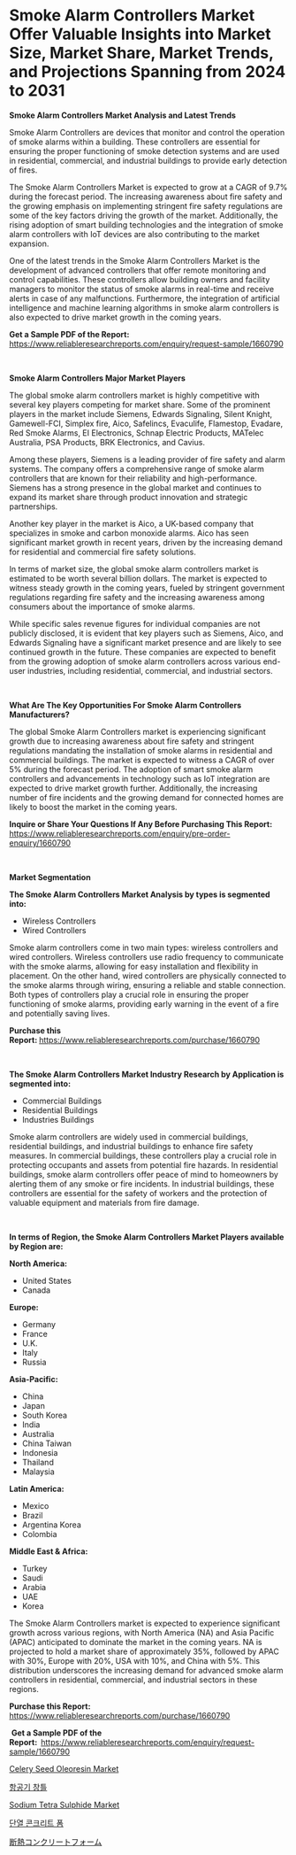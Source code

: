 <p><h1>Smoke Alarm Controllers Market Offer Valuable Insights into Market Size, Market Share, Market Trends, and Projections Spanning from 2024 to 2031</h1></p><p><strong>Smoke Alarm Controllers Market Analysis and Latest Trends</strong></p>
<p><p>Smoke Alarm Controllers are devices that monitor and control the operation of smoke alarms within a building. These controllers are essential for ensuring the proper functioning of smoke detection systems and are used in residential, commercial, and industrial buildings to provide early detection of fires.</p><p>The Smoke Alarm Controllers Market is expected to grow at a CAGR of 9.7% during the forecast period. The increasing awareness about fire safety and the growing emphasis on implementing stringent fire safety regulations are some of the key factors driving the growth of the market. Additionally, the rising adoption of smart building technologies and the integration of smoke alarm controllers with IoT devices are also contributing to the market expansion.</p><p>One of the latest trends in the Smoke Alarm Controllers Market is the development of advanced controllers that offer remote monitoring and control capabilities. These controllers allow building owners and facility managers to monitor the status of smoke alarms in real-time and receive alerts in case of any malfunctions. Furthermore, the integration of artificial intelligence and machine learning algorithms in smoke alarm controllers is also expected to drive market growth in the coming years.</p></p>
<p><strong>Get a Sample PDF of the Report:&nbsp;</strong> <a href="https://www.reliableresearchreports.com/enquiry/request-sample/1660790">https://www.reliableresearchreports.com/enquiry/request-sample/1660790</a></p>
<p>&nbsp;</p>
<p><strong>Smoke Alarm Controllers Major Market Players</strong></p>
<p><p>The global smoke alarm controllers market is highly competitive with several key players competing for market share. Some of the prominent players in the market include Siemens‎, Edwards Signaling, Silent Knight, Gamewell-FCI, Simplex fire, Aico, Safelincs, Evaculife, Flamestop, Evadare, Red Smoke Alarms, EI Electronics, Schnap Electric Products, MATelec Australia, PSA Products, BRK Electronics, and Cavius.</p><p>Among these players, Siemens is a leading provider of fire safety and alarm systems. The company offers a comprehensive range of smoke alarm controllers that are known for their reliability and high-performance. Siemens has a strong presence in the global market and continues to expand its market share through product innovation and strategic partnerships.</p><p>Another key player in the market is Aico, a UK-based company that specializes in smoke and carbon monoxide alarms. Aico has seen significant market growth in recent years, driven by the increasing demand for residential and commercial fire safety solutions.</p><p>In terms of market size, the global smoke alarm controllers market is estimated to be worth several billion dollars. The market is expected to witness steady growth in the coming years, fueled by stringent government regulations regarding fire safety and the increasing awareness among consumers about the importance of smoke alarms.</p><p>While specific sales revenue figures for individual companies are not publicly disclosed, it is evident that key players such as Siemens, Aico, and Edwards Signaling have a significant market presence and are likely to see continued growth in the future. These companies are expected to benefit from the growing adoption of smoke alarm controllers across various end-user industries, including residential, commercial, and industrial sectors.</p></p>
<p>&nbsp;</p>
<p><strong>What Are The Key Opportunities For Smoke Alarm Controllers Manufacturers?</strong></p>
<p><p>The global Smoke Alarm Controllers market is experiencing significant growth due to increasing awareness about fire safety and stringent regulations mandating the installation of smoke alarms in residential and commercial buildings. The market is expected to witness a CAGR of over 5% during the forecast period. The adoption of smart smoke alarm controllers and advancements in technology such as IoT integration are expected to drive market growth further. Additionally, the increasing number of fire incidents and the growing demand for connected homes are likely to boost the market in the coming years.</p></p>
<p><strong>Inquire or Share Your Questions If Any Before Purchasing This Report:</strong> <a href="https://www.reliableresearchreports.com/enquiry/pre-order-enquiry/1660790">https://www.reliableresearchreports.com/enquiry/pre-order-enquiry/1660790</a></p>
<p>&nbsp;</p>
<p><strong>Market Segmentation</strong></p>
<p><strong>The Smoke Alarm Controllers Market Analysis by types is segmented into:</strong></p>
<p><ul><li>Wireless Controllers</li><li>Wired Controllers</li></ul></p>
<p><p>Smoke alarm controllers come in two main types: wireless controllers and wired controllers. Wireless controllers use radio frequency to communicate with the smoke alarms, allowing for easy installation and flexibility in placement. On the other hand, wired controllers are physically connected to the smoke alarms through wiring, ensuring a reliable and stable connection. Both types of controllers play a crucial role in ensuring the proper functioning of smoke alarms, providing early warning in the event of a fire and potentially saving lives.</p></p>
<p><strong>Purchase this Report:&nbsp;</strong><a href="https://www.reliableresearchreports.com/purchase/1660790">https://www.reliableresearchreports.com/purchase/1660790</a></p>
<p>&nbsp;</p>
<p><strong>The Smoke Alarm Controllers Market Industry Research by Application is segmented into:</strong></p>
<p><ul><li>Commercial Buildings</li><li>Residential Buildings</li><li>Industries Buildings</li></ul></p>
<p><p>Smoke alarm controllers are widely used in commercial buildings, residential buildings, and industrial buildings to enhance fire safety measures. In commercial buildings, these controllers play a crucial role in protecting occupants and assets from potential fire hazards. In residential buildings, smoke alarm controllers offer peace of mind to homeowners by alerting them of any smoke or fire incidents. In industrial buildings, these controllers are essential for the safety of workers and the protection of valuable equipment and materials from fire damage.</p></p>
<p>&nbsp;</p>
<p><strong>In terms of Region, the Smoke Alarm Controllers Market Players available by Region are:</strong></p>
<p>
    <p> <strong> North America: </strong>
        <ul>
            <li>United States</li>
            <li>Canada</li>
        </ul>
        </p> 
    <p> <strong> Europe: </strong>
        <ul>
            <li>Germany</li>
            <li>France</li>
            <li>U.K.</li>
            <li>Italy</li>
            <li>Russia</li>
        </ul>
        </p> 
    <p> <strong> Asia-Pacific: </strong>
        <ul>
            <li>China</li>
            <li>Japan</li>
            <li>South Korea</li>
            <li>India</li>
            <li>Australia</li>
            <li>China Taiwan</li>
            <li>Indonesia</li>
            <li>Thailand</li>
            <li>Malaysia</li>
        </ul>
        </p> 
    <p> <strong> Latin America: </strong>
        <ul>
            <li>Mexico</li>
            <li>Brazil</li>
            <li>Argentina Korea</li>
            <li>Colombia</li>
        </ul>
        </p> 
    <p> <strong> Middle East & Africa: </strong>
        <ul>
            <li>Turkey</li>
            <li>Saudi</li>
            <li>Arabia</li>
            <li>UAE</li>
            <li>Korea</li>
        </ul>
    </p>
    </p>
<p><p>The Smoke Alarm Controllers market is expected to experience significant growth across various regions, with North America (NA) and Asia Pacific (APAC) anticipated to dominate the market in the coming years. NA is projected to hold a market share of approximately 35%, followed by APAC with 30%, Europe with 20%, USA with 10%, and China with 5%. This distribution underscores the increasing demand for advanced smoke alarm controllers in residential, commercial, and industrial sectors in these regions.</p></p>
<p><strong>Purchase this Report: </strong><a href="https://www.reliableresearchreports.com/purchase/1660790">https://www.reliableresearchreports.com/purchase/1660790</a></p>
<p>&nbsp;<strong>Get a Sample PDF of the Report:&nbsp;&nbsp;</strong><a href="https://www.reliableresearchreports.com/enquiry/request-sample/1660790">https://www.reliableresearchreports.com/enquiry/request-sample/1660790</a></p>
<p><strong></strong></p>
<p><p><a href="https://view.publitas.com/reportprime-1/celery-seed-oleoresin-market-size-share-trends-analysis-report-by-material-by-type-by-end-user-by-region-and-segment-forecasts-2024-2031/">Celery Seed Oleoresin Market</a></p><p><a href="https://github.com/vsr06p4p49/Market-Research-Report-List-1/blob/main/8181829185565.md">항공기 창틀</a></p><p><a href="https://scarlet-rocket-c63.notion.site/Sodium-Tetra-Sulphide-Market-Size-Focuses-on-Market-Dynamics-In-Depth-Analysis-and-Future-Projectio-4bc670f83319476e8ab79918176b1143">Sodium Tetra Sulphide Market</a></p><p><a href="https://github.com/oajzkywllm460/Market-Research-Report-List-1/blob/main/8819501185564.md">단열 콘크리트 폼</a></p><p><a href="https://github.com/mreklxf44233/Market-Research-Report-List-1/blob/main/9816358185569.md">断熱コンクリートフォーム</a></p></p>